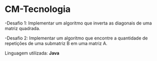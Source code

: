 # CM-Tecnologia
<p>-Desafio 1: Implementar um algoritmo que inverta as diagonais de uma matriz quadrada.</p>
<p>-Desafio 2: Implementar um algoritmo que encontre a quantidade de repetições de uma submatriz B em uma matriz A.</p>
<p>Linguagem utilizada: <strong>Java</strong></p>
